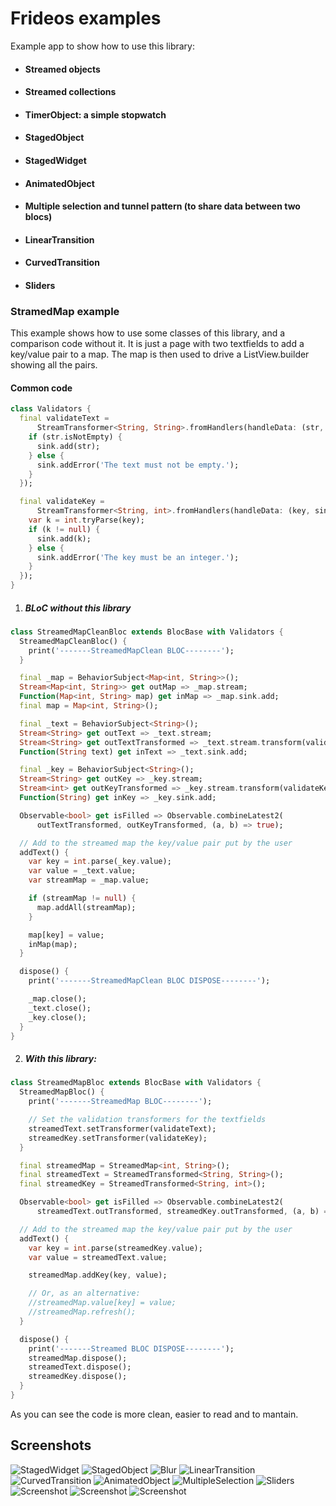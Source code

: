 # Frideos examples

Example app to show how to use this library: 

* #### Streamed objects 
* #### Streamed collections
* #### TimerObject: a simple stopwatch 
* #### StagedObject
* #### StagedWidget
* #### AnimatedObject
* #### Multiple selection and tunnel pattern (to share data between two blocs)
* #### LinearTransition
* #### CurvedTransition
* #### Sliders
  






### StramedMap example
This example shows how to use some classes of this library, and a comparison code without it. It is just a page with two textfields to add a key/value pair to a map. The map is then used to drive a ListView.builder showing all the pairs.


#### Common code
```dart
class Validators {
  final validateText =
      StreamTransformer<String, String>.fromHandlers(handleData: (str, sink) {
    if (str.isNotEmpty) {
      sink.add(str);
    } else {
      sink.addError('The text must not be empty.');
    }
  });

  final validateKey =
      StreamTransformer<String, int>.fromHandlers(handleData: (key, sink) {
    var k = int.tryParse(key);
    if (k != null) {
      sink.add(k);
    } else {
      sink.addError('The key must be an integer.');
    }
  });
}
```

1. ##### BLoC without this library

```dart
class StreamedMapCleanBloc extends BlocBase with Validators {
  StreamedMapCleanBloc() {
    print('-------StreamedMapClean BLOC--------');
  }

  final _map = BehaviorSubject<Map<int, String>>();
  Stream<Map<int, String>> get outMap => _map.stream;
  Function(Map<int, String> map) get inMap => _map.sink.add;
  final map = Map<int, String>();

  final _text = BehaviorSubject<String>();
  Stream<String> get outText => _text.stream;
  Stream<String> get outTextTransformed => _text.stream.transform(validateText);
  Function(String text) get inText => _text.sink.add;

  final _key = BehaviorSubject<String>();
  Stream<String> get outKey => _key.stream;
  Stream<int> get outKeyTransformed => _key.stream.transform(validateKey);
  Function(String) get inKey => _key.sink.add;

  Observable<bool> get isFilled => Observable.combineLatest2(
      outTextTransformed, outKeyTransformed, (a, b) => true);

  // Add to the streamed map the key/value pair put by the user
  addText() {
    var key = int.parse(_key.value);
    var value = _text.value;
    var streamMap = _map.value;

    if (streamMap != null) {
      map.addAll(streamMap);
    }

    map[key] = value;
    inMap(map);
  }

  dispose() {
    print('-------StreamedMapClean BLOC DISPOSE--------');

    _map.close();
    _text.close();
    _key.close();
  }
}
```

2. ##### With this library:

```dart
class StreamedMapBloc extends BlocBase with Validators {
  StreamedMapBloc() {
    print('-------StreamedMap BLOC--------');

    // Set the validation transformers for the textfields
    streamedText.setTransformer(validateText);    
    streamedKey.setTransformer(validateKey);
  }

  final streamedMap = StreamedMap<int, String>();
  final streamedText = StreamedTransformed<String, String>();
  final streamedKey = StreamedTransformed<String, int>();

  Observable<bool> get isFilled => Observable.combineLatest2(
      streamedText.outTransformed, streamedKey.outTransformed, (a, b) => true);

  // Add to the streamed map the key/value pair put by the user 
  addText() {
    var key = int.parse(streamedKey.value);
    var value = streamedText.value;

    streamedMap.addKey(key, value);

    // Or, as an alternative:
    //streamedMap.value[key] = value;
    //streamedMap.refresh();
  }

  dispose() {
    print('-------Streamed BLOC DISPOSE--------');
    streamedMap.dispose();
    streamedText.dispose();
    streamedKey.dispose();
  }
}
```

As you can see the code is more clean, easier to read and to mantain.





## Screenshots

![StagedWidget](https://i.imgur.com/nCsbJCy.gif)
![StagedObject](https://i.imgur.com/9XLb7JD.gif)
![Blur](https://i.imgur.com/A7XmY5t.gif?s=150)
![LinearTransition](https://i.imgur.com/viGPpCu.gif)
![CurvedTransition](https://i.imgur.com/kxWOKMU.gif)
![AnimatedObject](https://i.imgur.com/10nfh0R.gif)
![MultipleSelection](https://i.imgur.com/nGLRiCY.gif)
![Sliders](https://i.imgur.com/H16VE01.gif)
![Screenshot](screenshots/streamedmap.png?s=150)
![Screenshot](screenshots/streamed.png?s=150)
![Screenshot](screenshots/streamedlist.png?s=150)
